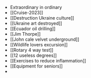 - Extraordinary in ordinary
- [[Cruise-2023]]
- [[Destruction Ukraine culture]]
- [[Ukraine art destroyed]]
- [[Ecuador oil drilling]]
- [[Jim Thorpe]]
- [[John cale velvet underground]]
- [[Wildlife lovers excursion]]
- [[Rotary 4 way test]]
- [[12 useless degrees]]
- [[Exercises to reduce inflammation]]
- [[Equipment for seniors]]
- 